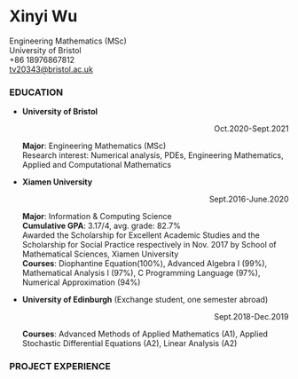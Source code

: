 # Xinyi Wu
Engineering Mathematics (MSc)<br>
University of Bristol<br>
+86 18976867812<br>
tv20343@bristol.ac.uk<br>

### EDUCATION

* **University of Bristol**<p align="right">Oct.2020-Sept.2021</p>
**Major**: Engineering Mathematics (MSc)<br> 
Research interest: Numerical analysis, PDEs, Engineering Mathematics, Applied and Computational Mathematics<br>

* **Xiamen University**<p align="right">Sept.2016-June.2020</p>
**Major**: Information & Computing Science<br>
**Cumulative GPA**: 3.17/4, avg. grade: 82.7%<br>
Awarded the Scholarship for Excellent Academic Studies and the Scholarship for Social Practice respectively in Nov. 2017 by School of Mathematical Sciences, Xiamen University<br>
**Courses**: Diophantine Equation(100%), Advanced Algebra I (99%), Mathematical Analysis I (97%), C Programming Language (97%), Numerical Approximation (94%)<br>

* **University of Edinburgh** (Exchange student, one semester abroad)<p align="right">Sept.2018-Dec.2019</p>
**Courses**: Advanced Methods of Applied Mathematics (A1), Applied Stochastic Differential Equations (A2), Linear Analysis (A2)<br>

### PROJECT EXPERIENCE

